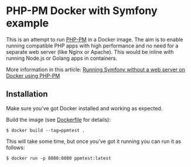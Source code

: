 PHP-PM Docker with Symfony example
===========

This is an attempt to run [PHP-PM](https://github.com/php-pm/php-pm) in a Docker image.
The aim is to enable running compatible PHP apps with high performance and no need
for a separate web server (like Nginx or Apache). This would be inline with running
Node.js or Golang apps in containers.

More information in this article: [Running Symfony without a web server on Docker using PHP-PM](https://symfony.fi/entry/running-symfony-without-a-web-server-on-docker-using-php-pm)

## Installation

Make sure you've got Docker installed and working as expected.

Build the image (see [Dockerfile](./Dockerfile) for details):

```
$ docker build --tag=ppmtest .
```

This will take some time, but once you've got it running you can run it as follows:

```
$ docker run -p 8080:8080 ppmtest:latest 
```
